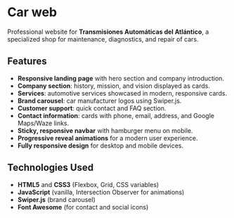 # Car web

Professional website for **Transmisiones Automáticas del Atlántico**, a specialized shop for maintenance, diagnostics, and repair of cars.

## Features

- **Responsive landing page** with hero section and company introduction.
- **Company section**: history, mission, and vision displayed as cards.
- **Services**: automotive services showcased in modern, responsive cards.
- **Brand carousel**: car manufacturer logos using Swiper.js.
- **Customer support**: quick contact and FAQ section.
- **Contact information**: cards with phone, email, address, and Google Maps/Waze links.
- **Sticky, responsive navbar** with hamburger menu on mobile.
- **Progressive reveal animations** for a modern user experience.
- **Fully responsive design** for desktop and mobile devices.

## Technologies Used

- **HTML5** and **CSS3** (Flexbox, Grid, CSS variables)
- **JavaScript** (vanilla, Intersection Observer for animations)
- **Swiper.js** (brand carousel)
- **Font Awesome** (for contact and social icons)

